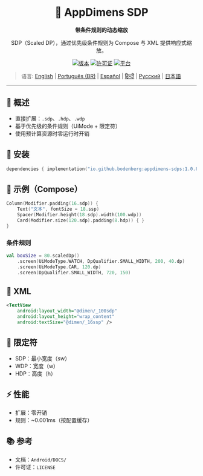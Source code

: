 <div align="center">
    <h1>📐 AppDimens SDP</h1>
    <p><strong>带条件规则的动态缩放</strong></p>
    <p>SDP（Scaled DP），通过优先级条件规则为 Compose 与 XML 提供响应式缩放。</p>

[![版本](https://img.shields.io/badge/version-1.0.8-blue.svg)](https://github.com/bodenberg/appdimens/releases)
[![许可证](https://img.shields.io/badge/license-Apache%202.0-green.svg)](../../../LICENSE)
[![平台](https://img.shields.io/badge/platform-Android%2021+-orange.svg)](https://developer.android.com/)
</div>

> 语言: [English](../../../../Android/appdimens_sdps/README.md) | [Português (BR)](../../pt-BR/Android/appdimens_sdps/README.md) | [Español](../../es/Android/appdimens_sdps/README.md) | [हिन्दी](../../hi/Android/appdimens_sdps/README.md) | [Русский](../../ru/Android/appdimens_sdps/README.md) | [日本語](../../ja/Android/appdimens_sdps/README.md)

---

## 🎯 概述
- 直接扩展：`.sdp`、`.hdp`、`.wdp`
- 基于优先级的条件规则（UiMode + 限定符）
- 使用预计算资源时零运行时开销

## 🚀 安装
```kotlin
dependencies { implementation("io.github.bodenberg:appdimens-sdps:1.0.8") }
```

## 🎨 示例（Compose）
```kotlin
Column(Modifier.padding(16.sdp)) {
    Text("文本", fontSize = 18.ssp)
    Spacer(Modifier.height(18.sdp).width(100.wdp))
    Card(Modifier.size(120.sdp).padding(8.hdp)) { }
}
```

### 条件规则
```kotlin
val boxSize = 80.scaledDp()
    .screen(UiModeType.WATCH, DpQualifier.SMALL_WIDTH, 200, 40.dp)
    .screen(UiModeType.CAR, 120.dp)
    .screen(DpQualifier.SMALL_WIDTH, 720, 150)
```

## 📄 XML
```xml
<TextView
    android:layout_width="@dimen/_100sdp"
    android:layout_height="wrap_content"
    android:textSize="@dimen/_16ssp" />
```

## 📐 限定符
- SDP：最小宽度（sw）
- WDP：宽度（w）
- HDP：高度（h）

## ⚡ 性能
- 扩展：零开销
- 规则：~0.001ms（按配置缓存）

## 📚 参考
- 文档：`Android/DOCS/`
- 许可证：`LICENSE`

